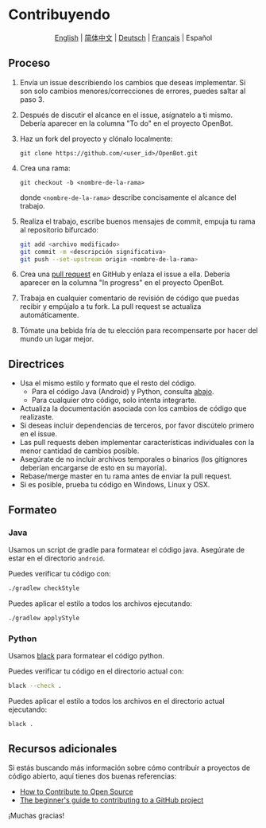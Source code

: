 # Contribuyendo

<p align="center">
  <a href="CONTRIBUTING.md">English</a> |
  <a href="CONTRIBUTING.zh-CN.md">简体中文</a> |
  <a href="CONTRIBUTING.de-DE.md">Deutsch</a> |
  <a href="CONTRIBUTING.fr-FR.md">Français</a> |
  <span>Español</span>
</p>

## Proceso

1. Envía un issue describiendo los cambios que deseas implementar. Si son solo cambios menores/correcciones de errores, puedes saltar al paso 3.
2. Después de discutir el alcance en el issue, asígnatelo a ti mismo. Debería aparecer en la columna "To do" en el proyecto OpenBot.
3. Haz un fork del proyecto y clónalo localmente:

   `git clone https://github.com/<user_id>/OpenBot.git`

4. Crea una rama:

   `git checkout -b <nombre-de-la-rama>`

   donde `<nombre-de-la-rama>` describe concisamente el alcance del trabajo.

5. Realiza el trabajo, escribe buenos mensajes de commit, empuja tu rama al repositorio bifurcado:

   ```bash
   git add <archivo modificado>
   git commit -m <descripción significativa>
   git push --set-upstream origin <nombre-de-la-rama>
   ```

6. Crea una [pull request](https://github.com/intel-isl/OpenBot/pulls) en GitHub y enlaza el issue a ella. Debería aparecer en la columna "In progress" en el proyecto OpenBot.
7. Trabaja en cualquier comentario de revisión de código que puedas recibir y empújalo a tu fork. La pull request se actualiza automáticamente.
8. Tómate una bebida fría de tu elección para recompensarte por hacer del mundo un lugar mejor.

## Directrices

- Usa el mismo estilo y formato que el resto del código.
  - Para el código Java (Android) y Python, consulta [abajo](#Formatting).
  - Para cualquier otro código, solo intenta integrarte.
- Actualiza la documentación asociada con los cambios de código que realizaste.
- Si deseas incluir dependencias de terceros, por favor discútelo primero en el issue.
- Las pull requests deben implementar características individuales con la menor cantidad de cambios posible.
- Asegúrate de no incluir archivos temporales o binarios (los gitignores deberían encargarse de esto en su mayoría).
- Rebase/merge master en tu rama antes de enviar la pull request.
- Si es posible, prueba tu código en Windows, Linux y OSX.

## Formateo

### Java

Usamos un script de gradle para formatear el código java. Asegúrate de estar en el directorio `android`.

Puedes verificar tu código con:

```bash
./gradlew checkStyle
```

Puedes aplicar el estilo a todos los archivos ejecutando:

```bash
./gradlew applyStyle
```

### Python

Usamos [black](https://pypi.org/project/black/) para formatear el código python.

Puedes verificar tu código en el directorio actual con:

```bash
black --check .
```

Puedes aplicar el estilo a todos los archivos en el directorio actual ejecutando:

```bash
black .
```

## Recursos adicionales

Si estás buscando más información sobre cómo contribuir a proyectos de código abierto, aquí tienes dos buenas referencias:

- [How to Contribute to Open Source](http://opensource.guide/how-to-contribute/)
- [The beginner's guide to contributing to a GitHub project](https://akrabat.com/the-beginners-guide-to-contributing-to-a-github-project/)

¡Muchas gracias!

